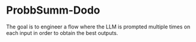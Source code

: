 # ProbbSumm-Dodo

The goal is to engineer a flow where the LLM is prompted multiple times on each input in order to obtain the best outputs. 
